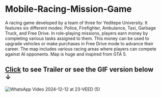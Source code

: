# Mobile-Racing-Mission-Game

 A racing game developed by a team of three for Yeditepe University. It features six different modes: Police, Firefighter, Ambulance, Taxi, Garbage Truck, and Free Drive.
In role-playing missions, players earn money by completing various tasks assigned to them. This money can be used to upgrade vehicles or make purchases in Free Drive mode to advance their career.
The map includes various racing areas where players can compete against AI opponents. Map is huge and inspired from GTA 5.

 ## [Click](https://drive.google.com/file/d/1HUZeAriUt9TPWH2hw-_J7apJiUYnnB6u/view?usp=sharing) to see Trailer or see the GIF version below **&darr;**

![WhatsApp Video 2024-12-12 at 23-VEED (5)](https://github.com/user-attachments/assets/e27fb094-fba8-4cca-9690-3287969e632a)

